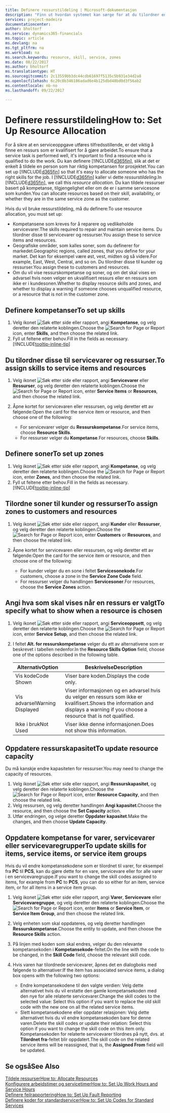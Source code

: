 ```yaml
---
title: Definere ressurstildeling | Microsoft-dokumentasjon
description: "Finn ut hvordan systemet kan sørge for at du tilordner en person som ikke har de nødvendige kompetansen til å yte service."
services: project-madeira
documentationcenter: 
author: bholtorf
ms.service: dynamics365-financials
ms.topic: article
ms.devlang: na
ms.tgt_pltfrm: na
ms.workload: na
ms.search.keywords: resource, skill, service, zones
ms.date: 08/22/2017
ms.author: bholtorf
ms.translationtype: HT
ms.sourcegitcommit: 2c13559bb3dc44cdb61697f5135c5b931e34d2a8
ms.openlocfilehash: 6c20c0b346186adad6e4b125dbd48bd0d3f56ab2
ms.contentlocale: nb-no
ms.lasthandoff: 09/22/2017

---
```


# <a name="how-to-set-up-resource-allocation"></a><span data-ttu-id="3d6fe-103">Definere ressurstildeling</span><span class="sxs-lookup"><span data-stu-id="3d6fe-103">How to: Set Up Resource Allocation</span></span>
<span data-ttu-id="3d6fe-104">For å sikre at en serviceoppgave utføres tilfredsstillende, er det viktig å finne en ressurs som er kvalifisert for å gjøre arbeidet.</span><span class="sxs-lookup"><span data-stu-id="3d6fe-104">To ensure that a service task is performed well, it's important to find a resource who is qualified to do the work.</span></span> <span data-ttu-id="3d6fe-105">Du kan definere [!INCLUDE[d365fin](includes/d365fin_md.md)], slik at det er enkelt å tildele en person som har riktig kompetansen for prosjektet.</span><span class="sxs-lookup"><span data-stu-id="3d6fe-105">You can set up [!INCLUDE[d365fin](includes/d365fin_md.md)] so that it's easy to allocate someone who has the right skills for the job.</span></span> <span data-ttu-id="3d6fe-106">I [!INCLUDE[d365fin](includes/d365fin_md.md)] kaller vi dette _ressurstildeling_.</span><span class="sxs-lookup"><span data-stu-id="3d6fe-106">In [!INCLUDE[d365fin](includes/d365fin_md.md)], we call this _resource allocation_.</span></span> <span data-ttu-id="3d6fe-107">Du kan tildele ressurser basert på kompetanse, tilgjengelighet eller om de er i samme servicesone som kunden.</span><span class="sxs-lookup"><span data-stu-id="3d6fe-107">You can allocate resources based on their skill, availability, or whether they are in the same service zone as the customer.</span></span> 

<span data-ttu-id="3d6fe-108">Hvis du vil bruke ressurstildeling, må du definere:</span><span class="sxs-lookup"><span data-stu-id="3d6fe-108">To use resource allocation, you must set up:</span></span>  
  
* <span data-ttu-id="3d6fe-109">Kompetansene som kreves for å reparere og vedlikeholde servicevarer.</span><span class="sxs-lookup"><span data-stu-id="3d6fe-109">The skills required to repair and maintain service items.</span></span> <span data-ttu-id="3d6fe-110">Du tilordner disse til servicevarer og ressurser.</span><span class="sxs-lookup"><span data-stu-id="3d6fe-110">You assign these to service items and resources.</span></span>  
* <span data-ttu-id="3d6fe-111">Geografiske områder, som kalles soner, som du definerer for markedet.</span><span class="sxs-lookup"><span data-stu-id="3d6fe-111">Geographic regions, called zones, that you define for your market.</span></span> <span data-ttu-id="3d6fe-112">Det kan for eksempel være øst, vest, midten og så videre.</span><span class="sxs-lookup"><span data-stu-id="3d6fe-112">For example, East, West, Central, and so on.</span></span> <span data-ttu-id="3d6fe-113">Du tilordner disse til kunder og ressurser.</span><span class="sxs-lookup"><span data-stu-id="3d6fe-113">You assign these to customers and resources.</span></span>  
* <span data-ttu-id="3d6fe-114">Om du vil vise ressurskompetanse og soner, og om det skal vises en advarsel hvis noen velger en ukvalifisert ressurs eller en ressurs som ikke er i kundesonen.</span><span class="sxs-lookup"><span data-stu-id="3d6fe-114">Whether to display resource skills and zones, and whether to display a warning if someone chooses unqualified resource, or a resource that is not in the customer zone.</span></span>  

## <a name="to-set-up-skills"></a><span data-ttu-id="3d6fe-115">Definere kompetanser</span><span class="sxs-lookup"><span data-stu-id="3d6fe-115">To set up skills</span></span>
1. <span data-ttu-id="3d6fe-116">Velg ikonet ![Søk etter side eller rapport](media/ui-search/search_small.png "Ikonet Søk etter side eller rapport"), angi **Kompetanse**, og velg deretter den relaterte koblingen.</span><span class="sxs-lookup"><span data-stu-id="3d6fe-116">Choose the ![Search for Page or Report](media/ui-search/search_small.png "Search for Page or Report icon") icon, enter **Skills**, and then choose the related link.</span></span>  
2. <span data-ttu-id="3d6fe-117">Fyll ut feltene etter behov.</span><span class="sxs-lookup"><span data-stu-id="3d6fe-117">Fill in the fields as necessary.</span></span> [!INCLUDE[tooltip-inline-tip](includes/tooltip-inline-tip_md.md)]  

## <a name="to-assign-skills-to-service-items-and-resources"></a><span data-ttu-id="3d6fe-118">Du tilordner disse til servicevarer og ressurser.</span><span class="sxs-lookup"><span data-stu-id="3d6fe-118">To assign skills to service items and resources</span></span>
1. <span data-ttu-id="3d6fe-119">Velg ikonet ![Søk etter side eller rapport](media/ui-search/search_small.png "Ikonet Søk etter side eller rapport"), angi **Servicevarer** eller **Ressurser**, og velg deretter den relaterte koblingen.</span><span class="sxs-lookup"><span data-stu-id="3d6fe-119">Choose the ![Search for Page or Report](media/ui-search/search_small.png "Search for Page or Report icon") icon, enter **Service Items** or **Resources**, and then choose the related link.</span></span>  
2. <span data-ttu-id="3d6fe-120">Åpne kortet for servicevaren eller ressursen, og velg deretter ett av følgende:</span><span class="sxs-lookup"><span data-stu-id="3d6fe-120">Open the card for the service item or resource, and then choose one of the following:</span></span>  
  
    * <span data-ttu-id="3d6fe-121">For servicevarer velger du **Ressurskompetanse**.</span><span class="sxs-lookup"><span data-stu-id="3d6fe-121">For service items, choose **Resource Skills**.</span></span>  
    * <span data-ttu-id="3d6fe-122">For ressurser velger du **Kompetanse**.</span><span class="sxs-lookup"><span data-stu-id="3d6fe-122">For resources, choose **Skills**.</span></span>  

## <a name="to-set-up-zones"></a><span data-ttu-id="3d6fe-123">Definere soner</span><span class="sxs-lookup"><span data-stu-id="3d6fe-123">To set up zones</span></span>
1. <span data-ttu-id="3d6fe-124">Velg ikonet ![Søk etter side eller rapport](media/ui-search/search_small.png "Ikonet Søk etter side eller rapport"), angi **Kompetanse**, og velg deretter den relaterte koblingen.</span><span class="sxs-lookup"><span data-stu-id="3d6fe-124">Choose the ![Search for Page or Report](media/ui-search/search_small.png "Search for Page or Report icon") icon, enter **Zones**, and then choose the related link.</span></span>  
2. <span data-ttu-id="3d6fe-125">Fyll ut feltene etter behov.</span><span class="sxs-lookup"><span data-stu-id="3d6fe-125">Fill in the fields as necessary.</span></span> [!INCLUDE[tooltip-inline-tip](includes/tooltip-inline-tip_md.md)]  

## <a name="to-assign-zones-to-customers-and-resources"></a><span data-ttu-id="3d6fe-126">Tilordne soner til kunder og ressurser</span><span class="sxs-lookup"><span data-stu-id="3d6fe-126">To assign zones to customers and resources</span></span> 
1. <span data-ttu-id="3d6fe-127">Velg ikonet ![Søk etter side eller rapport](media/ui-search/search_small.png "Ikonet Søk etter side eller rapport"), angi **Kunder** eller **Ressurser**, og velg deretter den relaterte koblingen.</span><span class="sxs-lookup"><span data-stu-id="3d6fe-127">Choose the ![Search for Page or Report](media/ui-search/search_small.png "Search for Page or Report icon") icon, enter **Customers** or **Resources**, and then choose the related link.</span></span>  
2. <span data-ttu-id="3d6fe-128">Åpne kortet for servicevaren eller ressursen, og velg deretter ett av følgende:</span><span class="sxs-lookup"><span data-stu-id="3d6fe-128">Open the card for the service item or resource, and then choose one of the following:</span></span>  
  
    * <span data-ttu-id="3d6fe-129">For kunder velger du en sone i feltet **Servicesonekode**.</span><span class="sxs-lookup"><span data-stu-id="3d6fe-129">For customers, choose a zone in the **Service Zone Code** field.</span></span>  
    * <span data-ttu-id="3d6fe-130">For ressurser velger du handlingen **Servicesoner**.</span><span class="sxs-lookup"><span data-stu-id="3d6fe-130">For resources, choose the **Service Zones** action.</span></span>  

## <a name="to-specify-what-to-show-when-a-resource-is-chosen"></a><span data-ttu-id="3d6fe-131">Angi hva som skal vises når en ressurs er valgt</span><span class="sxs-lookup"><span data-stu-id="3d6fe-131">To specify what to show when a resource is chosen</span></span>
1. <span data-ttu-id="3d6fe-132">Velg ikonet ![Søk etter side eller rapport](media/ui-search/search_small.png "Ikonet Søk etter side eller rapport"), angi **Serviceoppsett**, og velg deretter den relaterte koblingen.</span><span class="sxs-lookup"><span data-stu-id="3d6fe-132">Choose the ![Search for Page or Report](media/ui-search/search_small.png "Search for Page or Report icon") icon, enter **Service Setup**, and then choose the related link.</span></span> 
2. <span data-ttu-id="3d6fe-133">I feltet **Alt. for ressurskompetanse** velger du ett av alternativene som er beskrevet i tabellen nedenfor.</span><span class="sxs-lookup"><span data-stu-id="3d6fe-133">In the **Resource Skills Option** field, choose one of the options described in the following table.</span></span>  
  
    |<span data-ttu-id="3d6fe-134">**Alternativ**</span><span class="sxs-lookup"><span data-stu-id="3d6fe-134">**Option**</span></span>|<span data-ttu-id="3d6fe-135">**Beskrivelse**</span><span class="sxs-lookup"><span data-stu-id="3d6fe-135">**Description**</span></span>|  
    |------------|-------------|  
    |<span data-ttu-id="3d6fe-136">Vis kode</span><span class="sxs-lookup"><span data-stu-id="3d6fe-136">Code Shown</span></span> | <span data-ttu-id="3d6fe-137">Viser bare koden.</span><span class="sxs-lookup"><span data-stu-id="3d6fe-137">Displays the code only.</span></span>|  
    |<span data-ttu-id="3d6fe-138">Vis advarsel</span><span class="sxs-lookup"><span data-stu-id="3d6fe-138">Warning Displayed</span></span> | <span data-ttu-id="3d6fe-139">Viser informasjonen og en advarsel hvis du velger en ressurs som ikke er kvalifisert.</span><span class="sxs-lookup"><span data-stu-id="3d6fe-139">Shows the information and displays a warning if you choose a resource that is not qualified.</span></span>|  
    |<span data-ttu-id="3d6fe-140">Ikke i bruk</span><span class="sxs-lookup"><span data-stu-id="3d6fe-140">Not Used</span></span> | <span data-ttu-id="3d6fe-141">Viser ikke denne informasjonen.</span><span class="sxs-lookup"><span data-stu-id="3d6fe-141">Does not show this information.</span></span>|  

## <a name="to-update-resource-capacity"></a><span data-ttu-id="3d6fe-142">Oppdatere ressurskapasitet</span><span class="sxs-lookup"><span data-stu-id="3d6fe-142">To update resource capacity</span></span>  
<span data-ttu-id="3d6fe-143">Du må kanskje endre kapasiteten for ressurser.</span><span class="sxs-lookup"><span data-stu-id="3d6fe-143">You may need to change the capacity of resources.</span></span>  
  
1. <span data-ttu-id="3d6fe-144">Velg ikonet ![Søk etter side eller rapport](media/ui-search/search_small.png "Ikonet Søk etter side eller rapport"), angi **Ressurskapasitet**, og velg deretter den relaterte koblingen.</span><span class="sxs-lookup"><span data-stu-id="3d6fe-144">Choose the ![Search for Page or Report](media/ui-search/search_small.png "Search for Page or Report icon") icon, enter **Resource Capacity**, and then choose the related link.</span></span>  
2. <span data-ttu-id="3d6fe-145">Velg ressursen, og velg deretter handlingen **Angi kapasitet**.</span><span class="sxs-lookup"><span data-stu-id="3d6fe-145">Choose the resource, and then choose the **Set Capacity** action.</span></span>  
3. <span data-ttu-id="3d6fe-146">Utfør endringen, og velge deretter **Oppdater kapasitet**.</span><span class="sxs-lookup"><span data-stu-id="3d6fe-146">Make the changes, and then choose **Update Capacity**.</span></span>  

## <a name="to-update-skills-for-items-service-items-or-service-item-groups"></a><span data-ttu-id="3d6fe-147">Oppdatere kompetanse for varer, servicevarer eller servicevaregrupper</span><span class="sxs-lookup"><span data-stu-id="3d6fe-147">To update skills for items, service items, or service item groups</span></span>
<span data-ttu-id="3d6fe-148">Hvis du vil endre kompetansekodene som er tilordnet til varer, for eksempel fra **PC** til **PCS**, kan du gjøre dette for en vare, servicevare eller for alle varer i en servicevaregruppe.</span><span class="sxs-lookup"><span data-stu-id="3d6fe-148">If you want to change the skill codes assigned to items, for example from **PC** to **PCS**, you can do so either for an item, service item, or for all items in a service item group.</span></span>  
  
1. <span data-ttu-id="3d6fe-149">Velg ikonet ![Søk etter side eller rapport](media/ui-search/search_small.png "Ikonet Søk etter side eller rapport"), angi **Varer**, **Servicevare** eller **Servicevaregruppe**, og velg deretter den relaterte koblingen.</span><span class="sxs-lookup"><span data-stu-id="3d6fe-149">Choose the ![Search for Page or Report](media/ui-search/search_small.png "Search for Page or Report icon") icon, enter **Items** or **Service Item**, or **Service Item Group**, and then choose the related link.</span></span>  
2. <span data-ttu-id="3d6fe-150">Velg enheten som skal oppdateres, og velg deretter handlingen **Ressurskompetanse**.</span><span class="sxs-lookup"><span data-stu-id="3d6fe-150">Choose the entity to update, and then choose the **Resource Skills** action.</span></span>  
3. <span data-ttu-id="3d6fe-151">På linjen med koden som skal endres, velger du den relevante kompetansekoden i **Kompetansekode**-feltet.</span><span class="sxs-lookup"><span data-stu-id="3d6fe-151">On the line with the code to be changed, in the **Skill Code** field, choose the relevant skill code.</span></span>  
4.  <span data-ttu-id="3d6fe-152">Hvis varen har tilordnede servicevarer, åpnes det en dialogboks med følgende to alternativer:</span><span class="sxs-lookup"><span data-stu-id="3d6fe-152">If the item has associated service items, a dialog box opens with the following two options:</span></span>  
  
    * <span data-ttu-id="3d6fe-153">Endre kompetansekodene til den valgte verdien: Velg dette alternativet hvis du vil erstatte den gamle kompetansekoden med den nye for alle relaterte servicevarer.</span><span class="sxs-lookup"><span data-stu-id="3d6fe-153">Change the skill codes to the selected value: Select this option if you want to replace the old skill code with the new one on all the related service items.</span></span>  
    * <span data-ttu-id="3d6fe-154">Slett kompetansekodene eller oppdater relasjonen: Velg dette alternativet hvis du vil endre kompetansekoden bare for denne varen.</span><span class="sxs-lookup"><span data-stu-id="3d6fe-154">Delete the skill codes or update their relation: Select this option if you want to change the skill code on this item only.</span></span> <span data-ttu-id="3d6fe-155">Kompetansekoden for relaterte servicevarer tilordnes på nytt, dvs. at **Tilordnet fra**-feltet blir oppdatert.</span><span class="sxs-lookup"><span data-stu-id="3d6fe-155">The skill code on the related service items will be reassigned, that is, the **Assigned From** field will be updated.</span></span>  
  
## <a name="see-also"></a><span data-ttu-id="3d6fe-156">Se også</span><span class="sxs-lookup"><span data-stu-id="3d6fe-156">See Also</span></span>
[<span data-ttu-id="3d6fe-157">Tildele ressurser</span><span class="sxs-lookup"><span data-stu-id="3d6fe-157">How to: Allocate Resources</span></span>](service-how-to-allocate-resources.md)  
[<span data-ttu-id="3d6fe-158">Konfigurere arbeidstimer og servicetimer</span><span class="sxs-lookup"><span data-stu-id="3d6fe-158">How to: Set Up Work Hours and Service Hours</span></span>](service-how-setup-work-service-hours.md)  
[<span data-ttu-id="3d6fe-159">Definere feilrapportering</span><span class="sxs-lookup"><span data-stu-id="3d6fe-159">How to: Set Up Fault Reporting</span></span>](service-how-setup-fault-reporting.md)  
[<span data-ttu-id="3d6fe-160">Definere koder for standardservicer</span><span class="sxs-lookup"><span data-stu-id="3d6fe-160">How to: Set Up Codes for Standard Services</span></span>](service-how-setup-service-coding.md)  
 



